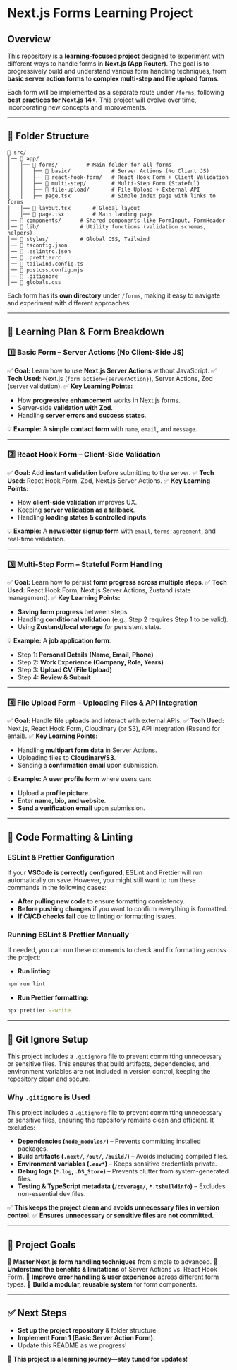 # Next.js Forms Learning Project

## Overview

This repository is a **learning-focused project** designed to experiment with different ways to handle forms in **Next.js (App Router)**. The goal is to progressively build and understand various form handling techniques, from **basic server action forms** to **complex multi-step and file upload forms**.

Each form will be implemented as a separate route under `/forms`, following **best practices for Next.js 14+**. This project will evolve over time, incorporating new concepts and improvements.

---

## 📂 Folder Structure

```
📂 src/
│── 📂 app/
│   │── 📂 forms/         # Main folder for all forms
│   │   ├── 📂 basic/             # Server Actions (No Client JS)
│   │   ├── 📂 react-hook-form/   # React Hook Form + Client Validation
│   │   ├── 📂 multi-step/        # Multi-Step Form (Stateful)
│   │   ├── 📂 file-upload/       # File Upload + External API
│   │   ├── page.tsx             # Simple index page with links to forms
│   │── 📜 layout.tsx       # Global layout
│   │── 📜 page.tsx         # Main landing page
│── 📂 components/      # Shared components like FormInput, FormHeader
│── 📂 lib/             # Utility functions (validation schemas, helpers)
│── 📂 styles/          # Global CSS, Tailwind
│── 📜 tsconfig.json
│── 📜 .eslintrc.json
│── 📜 .prettierrc
│── 📜 tailwind.config.ts
│── 📜 postcss.config.mjs
│── 📜 .gitignore
│── 📜 globals.css
```

Each form has its **own directory** under `/forms`, making it easy to navigate and experiment with different approaches.

---

## 📝 Learning Plan & Form Breakdown

### **1️⃣ Basic Form – Server Actions (No Client-Side JS)**

✅ **Goal:** Learn how to use **Next.js Server Actions** without JavaScript.
✅ **Tech Used:** Next.js (`form action={serverAction}`), Server Actions, Zod (server validation).
✅ **Key Learning Points:**

- How **progressive enhancement** works in Next.js forms.
- Server-side **validation with Zod**.
- Handling **server errors and success states**.

💡 **Example:** A **simple contact form** with `name`, `email`, and `message`.

---

### **2️⃣ React Hook Form – Client-Side Validation**

✅ **Goal:** Add **instant validation** before submitting to the server.
✅ **Tech Used:** React Hook Form, Zod, Next.js Server Actions.
✅ **Key Learning Points:**

- How **client-side validation** improves UX.
- Keeping **server validation as a fallback**.
- Handling **loading states & controlled inputs**.

💡 **Example:** A **newsletter signup form** with `email`, `terms agreement`, and real-time validation.

---

### **3️⃣ Multi-Step Form – Stateful Form Handling**

✅ **Goal:** Learn how to persist **form progress across multiple steps**.
✅ **Tech Used:** React Hook Form, Next.js Server Actions, Zustand (state management).
✅ **Key Learning Points:**

- **Saving form progress** between steps.
- Handling **conditional validation** (e.g., Step 2 requires Step 1 to be valid).
- Using **Zustand/local storage** for persistent state.

💡 **Example:** A **job application form**:

- Step 1: **Personal Details (Name, Email, Phone)**
- Step 2: **Work Experience (Company, Role, Years)**
- Step 3: **Upload CV (File Upload)**
- Step 4: **Review & Submit**

---

### **4️⃣ File Upload Form – Uploading Files & API Integration**

✅ **Goal:** Handle **file uploads** and interact with external APIs.
✅ **Tech Used:** Next.js, React Hook Form, Cloudinary (or S3), API integration (Resend for email).
✅ **Key Learning Points:**

- Handling **multipart form data** in Server Actions.
- Uploading files to **Cloudinary/S3**.
- Sending a **confirmation email** upon submission.

💡 **Example:** A **user profile form** where users can:

- Upload a **profile picture**.
- Enter **name, bio, and website**.
- **Send a verification email** upon submission.

---

## 📏 Code Formatting & Linting

### **ESLint & Prettier Configuration**

If your **VSCode is correctly configured**, ESLint and Prettier will run automatically on save. However, you might still want to run these commands in the following cases:

- **After pulling new code** to ensure formatting consistency.
- **Before pushing changes** if you want to confirm everything is formatted.
- **If CI/CD checks fail** due to linting or formatting issues.

### **Running ESLint & Prettier Manually**

If needed, you can run these commands to check and fix formatting across the project:

- **Run linting:**

```bash
npm run lint
```

- **Run Prettier formatting:**

```bash
npx prettier --write .
```

---

## 📜 Git Ignore Setup

This project includes a `.gitignore` file to prevent committing unnecessary or sensitive files. This ensures that build artifacts, dependencies, and environment variables are not included in version control, keeping the repository clean and secure.

### **Why `.gitignore` is Used**

This project includes a `.gitignore` file to prevent committing unnecessary or sensitive files, ensuring the repository remains clean and efficient. It excludes:

- **Dependencies (`node_modules/`)** – Prevents committing installed packages.
- **Build artifacts (`.next/`, `/out/`, `/build/`)** – Avoids including compiled files.
- **Environment variables (`.env*`)** – Keeps sensitive credentials private.
- **Debug logs (`*.log`, `.DS_Store`)** – Prevents clutter from system-generated files.
- **Testing & TypeScript metadata (`/coverage/`, `*.tsbuildinfo`)** – Excludes non-essential dev files.

✅ **This keeps the project clean and avoids unnecessary files in version control.**
✅ **Ensures unnecessary or sensitive files are not committed.**

---

## 🌱 Project Goals

🔹 **Master Next.js form handling techniques** from simple to advanced.
🔹 **Understand the benefits & limitations** of Server Actions vs. React Hook Form.
🔹 **Improve error handling & user experience** across different form types.
🔹 **Build a modular, reusable system** for form components.

---

## ✅ Next Steps

- **Set up the project repository** & folder structure.
- **Implement Form 1 (Basic Server Action Form).**
- Update this README as we progress!

🚀 **This project is a learning journey—stay tuned for updates!**
